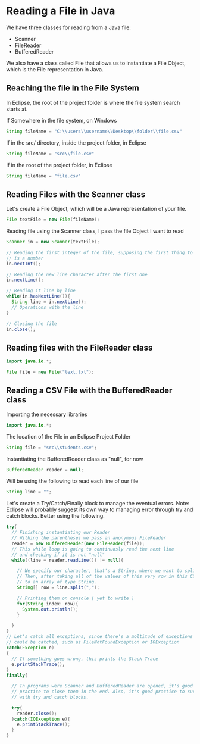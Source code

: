 # Reading a File in Java

We have three classes for reading from a Java file:

- Scanner
- FileReader
- BufferedReader

We also have a class called File that allows us to instantiate a
File Object, which is the File representation in Java.

## Reaching the file in the File System

In Eclipse, the root of the project folder is where the file system
search starts at.

If Somewhere in the file system, on Windows

```java
String fileName = "C:\\users\\username\\Desktop\\folder\\file.csv"
```

If in the src/ directory, inside the project folder, in Eclipse

```java
String fileName = "src\\file.csv"
```

If in the root of the project folder, in Eclipse

```java
String fileName = "file.csv"
```

## Reading Files with the Scanner class

Let's create a File Object, which will be a Java representation of your file.

```java
File textFile = new File(fileName);
```

Reading file using the Scanner class, I pass the file Object I want to read

```java
Scanner in = new Scanner(textFile);

// Reading the first integer of the file, supposing the first thing to read
// is a number
in.nextInt();

// Reading the new line character after the first one
in.nextLine();

// Reading it line by line
while(in.hasNextLine()){
  String line = in.nextLine();
  // Operations with the line
}

// Closing the file
in.close();
```

## Reading files with the FileReader class

```java
import java.io.*;
```

```java
File file = new File("text.txt");
```

## Reading a CSV File with the BufferedReader class

Importing the necessary libraries

```java
import java.io.*;
```

The location of the File in an Eclipse Project Folder

```java
String file = "src\\students.csv";
```

Instantiating the BufferedReader class as "null", for now

```java
BufferedReader reader = null;
```

Will be using the following to read each line of our file

```java
String line = "";
```

Let's create a Try/Catch/Finally block to manage the eventual errors.
Note: Eclipse will probably suggest its own way to managing error through
try and catch blocks. Better using the following.

```java
try{
  // Finishing instantiating our Reader
  // Withing the parentheses we pass an anonymous FileReader
  reader = new BufferedReader(new FileReader(file));
  // This while loop is going to continuosly read the next line
  // and checking if it is not "null"
  while((line = reader.readLine()) != null){

    // We specify our character, that's a String, where we want to split our line at.
    // Then, after taking all of the values of this very row in this CSV, we assing them
    // to an array of type String.
    String[] row = line.split(",");

    // Printing them on console ( yet to write )
    for(String index: row){
      System.out.println();
    }

  }
} 
// Let's catch all exceptions, since there's a moltitude of exceptions that
// could be catched, such as FileNotFoundException or IOException
catch(Exception e)
{
  // If something goes wrong, this prints the Stack Trace
  e.printStackTrace();
}
finally{

  // In programs were Scanner and BufferedReader are opened, it's good
  // practice to close them in the end. Also, it's good practice to surround them
  // with try and catch blocks.

  try{
    reader.close();
  }catch(IOException e){
    e.printStackTrace();
  }
}
```
